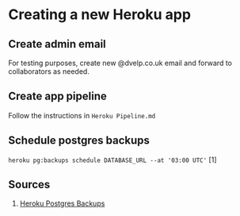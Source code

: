 # Creating a new Heroku app

## Create admin email

For testing purposes, create new @dvelp.co.uk email and forward to collaborators as needed.

## Create app pipeline

Follow the instructions in `Heroku Pipeline.md`

## Schedule postgres backups

`heroku pg:backups schedule DATABASE_URL --at '03:00 UTC'` [1]

## Sources

1. [Heroku Postgres Backups](https://devcenter.heroku.com/articles/heroku-postgres-backups)

